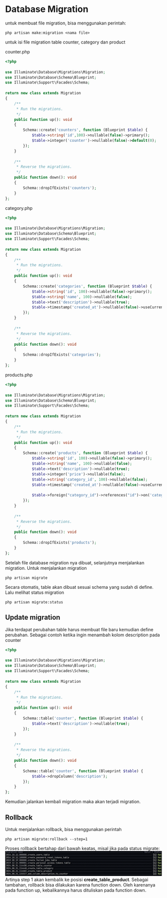 # Database Migration

untuk membuat file migration, bisa menggunakan perintah:

```
php artisan make:migration <nama file>
```

untuk isi file migration table counter, category dan product

counter.php
```php
<?php

use Illuminate\Database\Migrations\Migration;
use Illuminate\Database\Schema\Blueprint;
use Illuminate\Support\Facades\Schema;

return new class extends Migration
{
    /**
     * Run the migrations.
     */
    public function up(): void
    {
        Schema::create('counters', function (Blueprint $table) {
            $table->string('id',100)->nullable(false)->primary();
            $table->integer('counter')->nullable(false)->default(0);
        });
    }

    /**
     * Reverse the migrations.
     */
    public function down(): void
    {
        Schema::dropIfExists('counters');
    }
};
```

category.php
```php
<?php

use Illuminate\Database\Migrations\Migration;
use Illuminate\Database\Schema\Blueprint;
use Illuminate\Support\Facades\Schema;

return new class extends Migration
{
    /**
     * Run the migrations.
     */
    public function up(): void
    {
        Schema::create('categories', function (Blueprint $table) {
            $table->string('id', 100)->nullable(false)->primary();
            $table->string('name', 100)->nullable(false);
            $table->text('description')->nullable(true);
            $table->timestamp('created_at')->nullable(false)->useCurrent();
        });
    }

    /**
     * Reverse the migrations.
     */
    public function down(): void
    {
        Schema::dropIfExists('categories');
    }
};
```

products.php
```php
<?php

use Illuminate\Database\Migrations\Migration;
use Illuminate\Database\Schema\Blueprint;
use Illuminate\Support\Facades\Schema;

return new class extends Migration
{
    /**
     * Run the migrations.
     */
    public function up(): void
    {
        Schema::create('products', function (Blueprint $table) {
            $table->string('id', 100)->nullable(false)->primary();
            $table->string('name', 100)->nullable(false);
            $table->text('description')->nullable(true);
            $table->integer('price')->nullable(false);
            $table->string('category_id', 100)->nullable(false);
            $table->timestamp('created_at')->nullable(false)->useCurrent();

            $table->foreign("category_id")->references("id")->on('categories');
        });
    }

    /**
     * Reverse the migrations.
     */
    public function down(): void
    {
        Schema::dropIfExists('products');
    }
};
```

Setelah file database migration nya dibuat, selanjutnya menjalankan migration. Untuk menjalankan migration
```
php artisan migrate
```

Secara otomatis, table akan dibuat sesuai schema yang sudah di define. Lalu melihat status migration
```
php artisan migrate:status
```

## Update migration
Jika terdapat perubahan table harus membuat file baru kemudian define perubahan. Sebagai contoh ketika ingin menambah kolom description pada counter
```php
<?php

use Illuminate\Database\Migrations\Migration;
use Illuminate\Database\Schema\Blueprint;
use Illuminate\Support\Facades\Schema;

return new class extends Migration
{
    /**
     * Run the migrations.
     */
    public function up(): void
    {
        Schema::table('counter', function (Blueprint $table) {
            $table->text('description')->nullable(true);
        });
    }

    /**
     * Reverse the migrations.
     */
    public function down(): void
    {
        Schema::table('counter', function (Blueprint $table) {
            $table->dropColumn('description');
        });
    }
};
```

Kemudian jalankan kembali migration maka akan terjadi migration.

## Rollback

Untuk menjalankan rollback, bisa menggunakan perintah
```
php artisan migrate:rollback --step=1
```

Proses rollback bertahap dari bawah keatas, misal jika pada status migrate:
![alt text](image-4.png)
Artinya step 1 akan kembalik ke posisi **create_table_product**. Sebagai tambahan, rollback bisa dilakukan karena function down. Oleh karenanya pada function up, kebalikannya harus dituliskan pada function down.